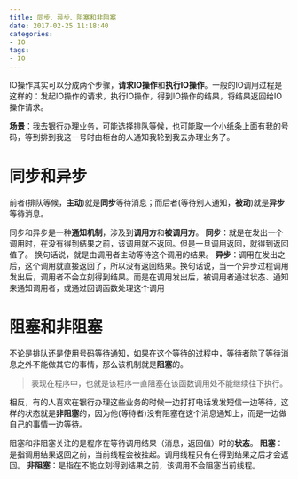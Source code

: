 ```yaml
---
title: 同步、异步、阻塞和非阻塞
date: 2017-02-25 11:18:40
categories:
- IO
tags:
- IO
---
```


IO操作其实可以分成两个步骤，**请求IO操作**和**执行IO操作**。一般的IO调用过程是这样的：发起IO操作的请求，执行IO操作，得到IO操作的结果，将结果返回给IO操作请求。

**场景**：我去银行办理业务，可能选择排队等候，也可能取一个小纸条上面有我的号码，等到排到我这一号时由柜台的人通知我轮到我去办理业务了。

# 同步和异步
前者(排队等候，**主动**)就是**同步**等待消息；而后者(等待别人通知，**被动**)就是**异步**等待消息。

同步和异步是一种**通知机制**，涉及到**调用方**和**被调用方**。
**同步**：就是在发出一个调用时，在没有得到结果之前，该调用就不返回。但是一旦调用返回，就得到返回值了。 换句话说，就是由调用者主动等待这个调用的结果。
**异步**：调用在发出之后，这个调用就直接返回了，所以没有返回结果。换句话说，当一个异步过程调用发出后，调用者不会立刻得到结果。而是在调用发出后，被调用者通过状态、通知来通知调用者，或通过回调函数处理这个调用

# 阻塞和非阻塞
不论是排队还是使用号码等待通知，如果在这个等待的过程中，等待者除了等待消息之外不能做其它的事情，那么该机制就是**阻塞**的。
> 表现在程序中，也就是该程序一直阻塞在该函数调用处不能继续往下执行。

相反，有的人喜欢在银行办理这些业务的时候一边打打电话发发短信一边等待，这样的状态就是**非阻塞**的，因为他(等待者)没有阻塞在这个消息通知上，而是一边做自己的事情一边等待。


阻塞和非阻塞关注的是程序在等待调用结果（消息，返回值）时的**状态**。
**阻塞**：是指调用结果返回之前，当前线程会被挂起。调用线程只有在得到结果之后才会返回。
**非阻塞**：是指在不能立刻得到结果之前，该调用不会阻塞当前线程。
